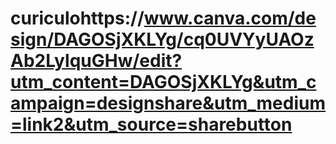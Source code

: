 # curiculohttps://www.canva.com/design/DAGOSjXKLYg/cq0UVYyUAOzAb2LylquGHw/edit?utm_content=DAGOSjXKLYg&utm_campaign=designshare&utm_medium=link2&utm_source=sharebutton
